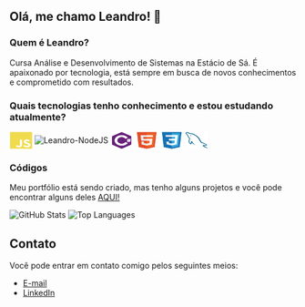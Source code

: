 ## Olá, me chamo Leandro! 👋

### Quem é Leandro?

Cursa Análise e Desenvolvimento de Sistemas na Estácio de Sá. É apaixonado por tecnologia, está sempre em busca de novos conhecimentos e comprometido com resultados.

### Quais tecnologias tenho conhecimento e estou estudando atualmente?

<div align="left">

<img align="center" alt="Leandro-Js" height="30" width="40" src="https://raw.githubusercontent.com/devicons/devicon/master/icons/javascript/javascript-plain.svg">
<img align="center" alt="Leandro-NodeJS" height="30" width="40" src="https://cdn.jsdelivr.net/gh/devicons/devicon/icons/nodejs/nodejs-plain.svg">
<img align="center" alt="Leandro-CSharp" height="30" width="40" src="https://raw.githubusercontent.com/devicons/devicon/master/icons/csharp/csharp-plain.svg">
<img align="center" alt="Leandro-HTML" height="30" width="40" src="https://raw.githubusercontent.com/devicons/devicon/master/icons/html5/html5-original.svg">
<img align="center" alt="Leandro-CSS" height="30" width="40" src="https://raw.githubusercontent.com/devicons/devicon/master/icons/css3/css3-original.svg">
<img align="center" alt="SQL" height="30" width="40" src="https://raw.githubusercontent.com/devicons/devicon/master/icons/mysql/mysql-original.svg">

</div>

### Códigos

Meu portfólio está sendo criado, mas tenho alguns projetos e você pode encontrar alguns deles [AQUI!](https://github.com/uleandrosobrals?tab=repositories)

<div align="left">

![GitHub Stats](https://github-readme-stats.vercel.app/api?username=uleandrosobrals&show_icons=true&theme=dracula&include_all_commits=true&count_private=true)
![Top Languages](https://github-readme-stats.vercel.app/api/top-langs/?username=uleandrosobrals&layout=compact&langs_count=7&theme=dracula)

</div>

## Contato

Você pode entrar em contato comigo pelos seguintes meios:

- [E-mail](mailto:leosobral.dev@gmail.com?subject=Oi%20Leandro)
- [LinkedIn](https://www.linkedin.com/in/ulss/)

